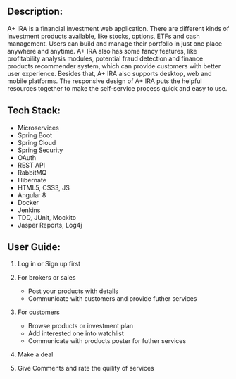 ## Description:
A+ IRA is a financial investment web application. There are different kinds of investment products available, like stocks, options, ETFs and cash management. Users can build and manage their portfolio in just one place anywhere and anytime. A+ IRA also has some fancy features, like profitability analysis modules, potential fraud detection and finance products recommender system, which can provide customers with better user experience. Besides that, A+ IRA also supports desktop, web and mobile platforms. The responsive design of A+ IRA puts the helpful resources together to make the self-service process quick and easy to use.

## Tech Stack:
* Microservices 
* Spring Boot 
* Spring Cloud
* Spring Security
* OAuth
* REST API
* RabbitMQ
* Hibernate
* HTML5, CSS3, JS
* Angular 8
* Docker
* Jenkins
* TDD, JUnit, Mockito
* Jasper Reports, Log4j

## User Guide:
1. Log in or Sign up first

2. For brokers or sales
   - Post your products with details
   - Communicate with customers and provide futher services
   
3. For customers
   - Browse products or investment plan
   - Add interested one into watchlist
   - Communicate with products poster for futher services

4. Make a deal

5. Give Comments and rate the quility of services
